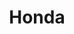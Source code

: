 ---
title: "Honda"
url: /ciudad-autonoma-de-buenos-aires/honda-avenida-directorio/
shop: Autohaus
---